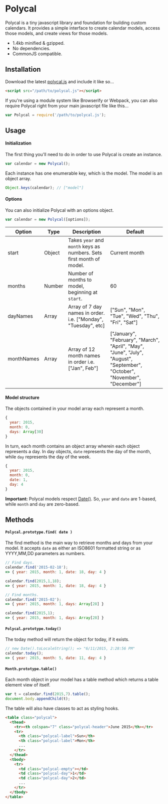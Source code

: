 # Polycal

Polycal is a tiny javascript library and foundation for building custom calendars. It provides a simple interface to create calendar models, access those models, and create views for those models.

* 1.4kb minified & gzipped.
* No dependencies.
* CommonJS compatible.

## Installation
Download the latest [polycal.js](https://raw.githubusercontent.com/camwiegert/polycal/master/polycal.js) and include it like so...
```html
<script src="/path/to/polycal.js"></script>
```
If you're using a module system like Browserify or Webpack, you can also require Polycal right from your main javascript file like this...
```javascript
var Polycal = require('/path/to/polycal.js');
```

## Usage

#### Initialization
The first thing you'll need to do in order to use Polycal is create an instance.
```javascript
var calendar = new Polycal();
```
Each instance has one enumerable key, which is the model. The model is an object array.
```javascript
Object.keys(calendar); // ["model"]
```

#### Options
You can also initialize Polycal with an options object.
```javascript
var calendar = new Polycal([options]);
```
| Option     | Type     | Description                                                          | Default
|------------|----------|----------------------------------------------------------------------|---------------
| start      | Object   | Takes `year` and `month` keys as numbers. Sets first month of model. | Current month
| months     | Number   | Number of months to model, beginning at `start`.                     | 60
| dayNames   | Array    | Array of 7 day names in order. i.e. ["Monday", "Tuesday", etc]  | ["Sun", "Mon", "Tue", "Wed", "Thu", "Fri", "Sat"]
| monthNames | Array    | Array of 12 month names in order i.e. ["Jan", Feb"] | ["January", "February", "March", "April", "May", "June", "July", "August", "September", "October", "November", "December"]

#### Model structure
The objects contained in your model array each represent a month.
```javascript
{
  year: 2015,
  month: 0,
  days: Array[30]
}
```
In turn, each month contains an object array wherein each object represents a day. In day objects, `date` represents the day of the month, while `day` represents the day of the week.
```javascript
{
  year: 2015,
  month: 0,
  date: 1,
  day: 4
}
```
**Important:** Polycal models respect [Date()](https://developer.mozilla.org/en-US/docs/Web/JavaScript/Reference/Global_Objects/Date). So, `year` and `date` are 1-based, while `month` and `day` are zero-based.

## Methods

#### `Polycal.prototype.find( date )`
The find method is the main way to retrieve months and days from your model. It accepts `date` as either an ISO8601 formatted string or as YYYY,MM,DD parameters as numbers.
```javascript
// Find days.
calendar.find('2015-02-18');
=> { year: 2015, month: 1, date: 18, day: 4 }

calendar.find(2015,1,18);
=> { year: 2015, month: 1, date: 18, day: 4 }

// Find months.
calendar.find('2015-02');
=> { year: 2015, month: 1, days: Array[28] }

calendar.find(2015,1);
=> { year: 2015, month: 1, days: Array[28] }
```

#### `Polycal.prototype.today()`
The today method will return the object for today, if it exists.
```javascript
// new Date().toLocaleString(); => "6/11/2015, 2:28:56 PM"
calendar.today();
=> { year: 2015, month: 5, date: 11, day: 4 }
```

#### `Month.prototype.table()`
Each month object in your model has a table method which returns a table element view of itself.
```javascript
var t = calendar.find(2015,7).table();
document.body.appendChild(t);
```
The table will also have classes to act as styling hooks.
```html
<table class="polycal">
  <thead>
    <tr><th colspan="7" class="polycal-header">June 2015</th></tr>
    <tr>
      <th class="polycal-label">Sun</th>
      <th class="polycal-label">Mon</th>
      ...
    </tr>
  </thead>
  <tbody>
    <tr>
      <td class="polycal-empty"></td>
      <td class="polycal-day">1</td>
      <td class="polycal-day">2</td>
      ...
    </tr>
  </tbody>
</table>
```